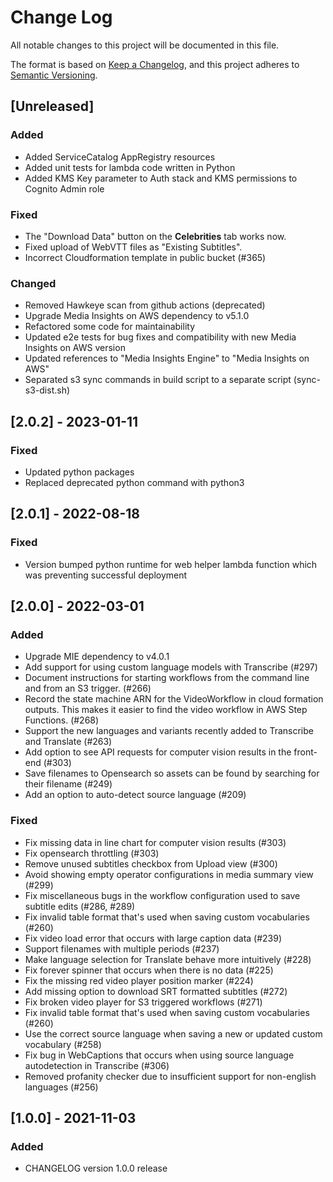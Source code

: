 # Change Log

All notable changes to this project will be documented in this file.

The format is based on [Keep a Changelog](https://keepachangelog.com/en/1.0.0/),
and this project adheres to [Semantic Versioning](https://semver.org/spec/v2.0.0.html).

## [Unreleased]

### Added

* Added ServiceCatalog AppRegistry resources
* Added unit tests for lambda code written in Python
* Added KMS Key parameter to Auth stack and KMS permissions to Cognito Admin role

### Fixed

* The "Download Data" button on the **Celebrities** tab works now.
* Fixed upload of WebVTT files as "Existing Subtitles".
* Incorrect Cloudformation template in public bucket (#365)

### Changed

* Removed Hawkeye scan from github actions (deprecated)
* Upgrade Media Insights on AWS dependency to v5.1.0
* Refactored some code for maintainability
* Updated e2e tests for bug fixes and compatibility with new Media Insights on AWS version
* Updated references to "Media Insights Engine" to "Media Insights on AWS"
* Separated s3 sync commands in build script to a separate script (sync-s3-dist.sh)

## [2.0.2] - 2023-01-11

### Fixed

* Updated python packages
* Replaced deprecated python command with python3

## [2.0.1] - 2022-08-18

### Fixed

* Version bumped python runtime for web helper lambda function which was preventing successful deployment

## [2.0.0] - 2022-03-01

### Added

* Upgrade MIE dependency to v4.0.1
* Add support for using custom language models with Transcribe (#297)
* Document instructions for starting workflows from the command line and from an S3 trigger. (#266)
* Record the state machine ARN for the VideoWorkflow in cloud formation outputs. This makes it easier to find the video workflow in AWS Step Functions. (#268)
* Support the new languages and variants recently added to Transcribe and Translate (#263)
* Add option to see API requests for computer vision results in the front-end (#303)
* Save filenames to Opensearch so assets can be found by searching for their filename (#249)
* Add an option to auto-detect source language (#209)

### Fixed

* Fix missing data in line chart for computer vision results (#303)
* Fix opensearch throttling (#303)
* Remove unused subtitles checkbox from Upload view (#300)
* Avoid showing empty operator configurations in media summary view (#299)
* Fix miscellaneous bugs in the workflow configuration used to save subtitle edits (#286, #289)
* Fix invalid table format that's used when saving custom vocabularies (#260)
* Fix video load error that occurs with large caption data (#239)
* Support filenames with multiple periods (#237)
* Make language selection for Translate behave more intuitively (#228)
* Fix forever spinner that occurs when there is no data (#225)
* Fix the missing red video player position marker (#224)
* Add missing option to download SRT formatted subtitles (#272)
* Fix broken video player for S3 triggered workflows (#271)
* Fix invalid table format that's used when saving custom vocabularies (#260)
* Use the correct source language when saving a new or updated custom vocabulary (#258)
* Fix bug in WebCaptions that occurs when using source language autodetection in Transcribe (#306)
* Removed profanity checker due to insufficient support for non-english languages (#256)

## [1.0.0] - 2021-11-03

### Added

* CHANGELOG version 1.0.0 release
